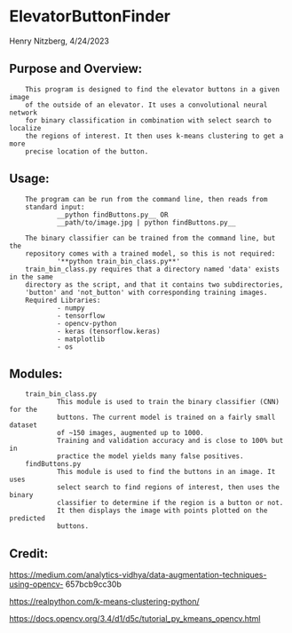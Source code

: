 ElevatorButtonFinder
====================

Henry Nitzberg, 4/24/2023

Purpose and Overview:
---------------------
        This program is designed to find the elevator buttons in a given image 
        of the outside of an elevator. It uses a convolutional neural network 
        for binary classification in combination with select search to localize
        the regions of interest. It then uses k-means clustering to get a more 
        precise location of the button.

Usage:
------
        The program can be run from the command line, then reads from 
        standard input:
                __python findButtons.py__ OR
                __path/to/image.jpg | python findButtons.py__

        The binary classifier can be trained from the command line, but the
        repository comes with a trained model, so this is not required:
                '**python train_bin_class.py**'
        train_bin_class.py requires that a directory named 'data' exists in the same
        directory as the script, and that it contains two subdirectories,
        'button' and 'not_button' with corresponding training images.
        Required Libraries:
                - numpy
                - tensorflow
                - opencv-python
                - keras (tensorflow.keras)
                - matplotlib
                - os

Modules:
--------
        train_bin_class.py
                This module is used to train the binary classifier (CNN) for the 
                buttons. The current model is trained on a fairly small dataset
                of ~150 images, augmented up to 1000.
                Training and validation accuracy and is close to 100% but in
                practice the model yields many false positives. 
        findButtons.py
                This module is used to find the buttons in an image. It uses 
                select search to find regions of interest, then uses the binary
                classifier to determine if the region is a button or not.
                It then displays the image with points plotted on the predicted
                buttons.

Credit:
-------
https://medium.com/analytics-vidhya/data-augmentation-techniques-using-opencv-
657bcb9cc30b

https://realpython.com/k-means-clustering-python/

https://docs.opencv.org/3.4/d1/d5c/tutorial_py_kmeans_opencv.html
